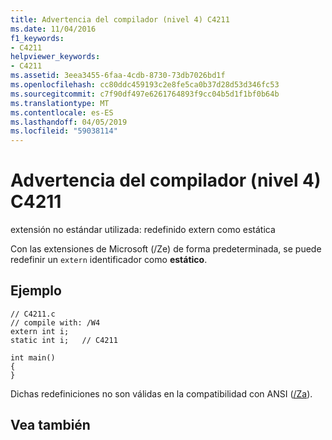 ```yaml
---
title: Advertencia del compilador (nivel 4) C4211
ms.date: 11/04/2016
f1_keywords:
- C4211
helpviewer_keywords:
- C4211
ms.assetid: 3eea3455-6faa-4cdb-8730-73db7026bd1f
ms.openlocfilehash: cc80ddc459193c2e8fe5ca0b37d28d53d346fc53
ms.sourcegitcommit: c7f90df497e6261764893f9cc04b5d1f1bf0b64b
ms.translationtype: MT
ms.contentlocale: es-ES
ms.lasthandoff: 04/05/2019
ms.locfileid: "59038114"
---
```

# <a name="compiler-warning-level-4-c4211"></a>Advertencia del compilador (nivel 4) C4211

extensión no estándar utilizada: redefinido extern como estática

Con las extensiones de Microsoft (/Ze) de forma predeterminada, se puede redefinir un `extern` identificador como **estático**.

## <a name="example"></a>Ejemplo

```
// C4211.c
// compile with: /W4
extern int i;
static int i;   // C4211

int main()
{
}
```

Dichas redefiniciones no son válidas en la compatibilidad con ANSI ([/Za](../../build/reference/za-ze-disable-language-extensions.md)).

## <a name="see-also"></a>Vea también

